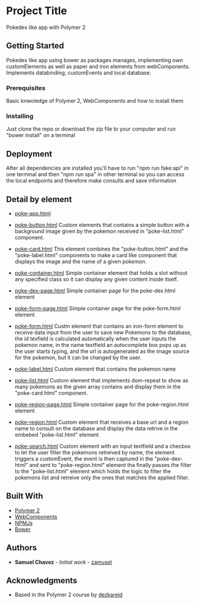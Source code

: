# Project Title

Pokedex like app with Polymer 2

## Getting Started

Pokedex like app using bower as packages manages, implementing own customElements as well as paper and iron elements from webComponents.
Implements databinding, customEvents and local database.

### Prerequisites

Basic knwoledge of Polymer 2, WebComponents and how to install them

### Installing

Just clone the repo or download the zip file to your computer and run "bower install" on a terminal

## Deployment

After all dependencies are installed you'll have to run "npm run fake:api" in one terminal and then "npm run spa" in other terminal so you can access the local endpoints and therefore make consults and save information

## Detail by element

* [poke-app.html](https://github.com/zamuset/polymer-dex/blob/master/src/components/poke-app.html)

* [poke-button.html](https://github.com/zamuset/polymer-dex/blob/master/src/components/poke-button.html)
Custom elements that contains a simple button with a background image given by the pokemon received in "poke-list.html" component.

* [poke-card.html](https://github.com/zamuset/polymer-dex/blob/master/src/components/poke-card.html)
This element combines the "poke-button.html" and the "poke-label.html" components to make a card like component that displays the image and the name of a given pokemon.

* [poke-container.html](https://github.com/zamuset/polymer-dex/blob/master/src/components/poke-container.html)
Simple container element that holds a slot without any specified class so it can display any given content inside itself.

* [poke-dex-page.html](https://github.com/zamuset/polymer-dex/blob/master/src/components/poke-dex-page.html)
Simple container page for the poke-dex.html element

* [poke-form-page.html](https://github.com/zamuset/polymer-dex/blob/master/src/components/poke-form-page.html)
Simple container page for the poke-form.html element

* [poke-form.html](https://github.com/zamuset/polymer-dex/blob/master/src/components/poke-form.html)
Custm element that contains an iron-form element to receive data input from the user to save new Pokemons to the database, the id texfield is calculated automatically when the user inputs the pokemon name, in the name textfield an autocomplete box pops up as the user starts typing, and the url is autogenerated as the image source for the pokemon, but it can be changed by the user.

* [poke-label.html](https://github.com/zamuset/polymer-dex/blob/master/src/components/poke-label.html)
Custom element that contains the pokemon name

* [poke-list.html](https://github.com/zamuset/polymer-dex/blob/master/src/components/poke-list.html)
Custom element that implements dom-repeat to show as many pokemons as the given array contains and display them in the "poke-card.html" component.

* [poke-region-page.html](https://github.com/zamuset/polymer-dex/blob/master/src/components/poke-region-page.html)
Simple container page for the poke-region.html element

* [poke-region.html](https://github.com/zamuset/polymer-dex/blob/master/src/components/poke-region.html)
Custom element that receives a base url and a region name to consult on the database and display the data retrive in the embebed "poke-list.html" element

* [poke-search.html](https://github.com/zamuset/polymer-dex/blob/master/src/components/poke-search.html)
Custom element with an input textfield and a checbox to let the user filter the pokemons retreived by name, the element triggers a customEvent, the event is then captured in the "poke-dex-html" and sent to "poke-region.html" element tha finally passes the filter to the "poke-list.html" element which holds the logic to filter the pokemons list and retreive only the ones that matches the applied filter.

## Built With

* [Polymer 2](https://www.polymer-project.org/2.0/docs/about_20)
* [WebComponents](https://www.webcomponents.org/)
* [NPMJs](https://www.npmjs.com/)
* [Bower](https://bower.io/)


## Authors

* **Samuel Chavez** - *Initial work* - [zamuset](https://github.com/zamuset)

## Acknowledgments

* Based in the Polymer 2 course by [dezkareid](https://github.com/dezkareid)
